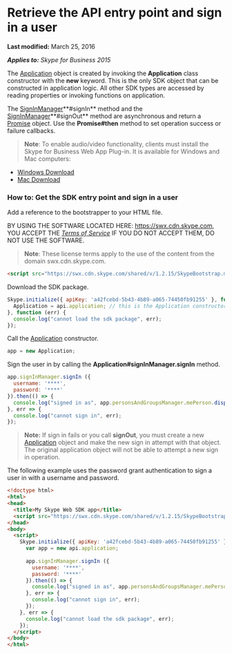
# Retrieve the API entry point and sign in a user

 **Last modified:** March 25, 2016

 _**Applies to:** Skype for Business 2015_


The [Application](https://msdn.microsoft.com/en-us/library/office/dn962124(v=office.16).aspx) object is created by invoking the **Application** class constructor with the **new** keyword. This is the only SDK object that can be constructed in application logic. All other SDK types are accessed by reading properties or invoking functions on application.

The [SignInManager](https://msdn.microsoft.com/en-us/library/office/dn962125(v=office.16).aspx)**#signIn** method and the [SignInManager](https://msdn.microsoft.com/en-us/library/office/dn962125(v=office.16).aspx)**#signOut** method are asynchronous and return a [Promise](https://msdn.microsoft.com/en-us/library/office/mt657726(v=office.16).aspx) object. Use the **Promise#then** method to set operation success or failure callbacks.


 >**Note**: To enable audio/video functionality, clients must install the Skype for Business Web App Plug-in. It is available for Windows and Mac computers:
 - [Windows Download](https://mlccdn.blob.core.windows.net/prod/LWA/plugins/windows/archive/SkypeForBusinessPlugin-16.0.0.101.msi)
 - [Mac Download](https://mlccdn.blob.core.windows.net/prod/LWA/plugins/mac/archive/SkypeForBusinessPlugin-16.0.0.63.pkg)

### How to: Get the SDK entry point and sign in a user

Add a reference to the bootstrapper to your HTML file.


BY USING THE SOFTWARE LOCATED HERE: https://swx.cdn.skype.com, YOU ACCEPT THE _[Terms of Service](/TermsOfService.md)_ IF YOU DO NOT ACCEPT THEM, DO NOT USE THE SOFTWARE.

>**Note**: These license terms apply to the use of the content from the domain swx.cdn.skype.com.

```html
<script src="https://swx.cdn.skype.com/shared/v/1.2.15/SkypeBootstrap.min.js"></script>
```

Download the SDK package.

```js
Skype.initialize({ apiKey: 'a42fcebd-5b43-4b89-a065-74450fb91255' }, function (api) {
  Application = api.application; // this is the Application constructor
}, function (err) {
  console.log("cannot load the sdk package", err);
});
```


Call the [Application](https://msdn.microsoft.com/en-us/library/office/dn962124(v=office.16).aspx) constructor.

```js
app = new Application;
```

Sign the user in by calling the  **Application#signInManager.signIn** method.

```js
app.signInManager.signIn ({
  username: '****',
  password: '****'
}).then(() => {
  console.log("signed in as", app.personsAndGroupsManager.mePerson.displayName());
}, err => {
  console.log("cannot sign in", err);
});
```

>**Note:** If sign in fails or you call **signOut**, you must create a new [Application](https://msdn.microsoft.com/en-us/library/office/dn962124(v=office.16).aspx) object and make the new sign in attempt with that object. The original application object will not be able to attempt a new sign in operation.

The following example uses the password grant authentication to sign a user in with a username and password.

```html
<!doctype html>
<html>
<head>
  <title>My Skype Web SDK app</title>
  <script src="https://swx.cdn.skype.com/shared/v/1.2.15/SkypeBootstrap.min.js"></script>
</head>
<body>
  <script>
    Skype.initialize({ apiKey: 'a42fcebd-5b43-4b89-a065-74450fb91255' }, api => {
      var app = new api.application;
      
      app.signInManager.signIn ({
        username: '****',
        password: '****'
      }).then(() => {
        console.log("signed in as", app.personsAndGroupsManager.mePerson.displayName());
      }, err => {
        console.log("cannot sign in", err);
      });
    }, err => {
      console.log("cannot load the sdk package", err);
    });
  </script>
</body>
</html>
```

